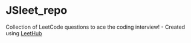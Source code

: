 # JSleet_repo
Collection of LeetCode questions to ace the coding interview! - Created using [LeetHub](https://github.com/QasimWani/LeetHub)
